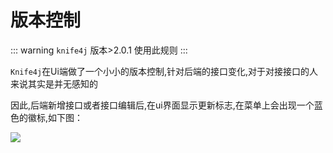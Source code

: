 # 版本控制

::: warning
`knife4j` 版本>2.0.1 使用此规则
:::

`Knife4j`在Ui端做了一个小小的版本控制,针对后端的接口变化,对于对接接口的人来说其实是并无感知的

因此,后端新增接口或者接口编辑后,在ui界面显示更新标志,在菜单上会出现一个蓝色的徽标,如下图：


![](/images/knife4j/plus/debug-1.png)
